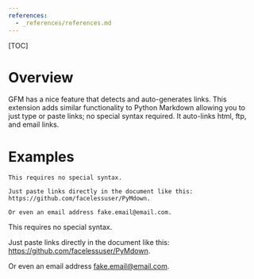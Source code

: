 ```yaml
---
references:
  - _references/references.md
---
```

[TOC]
# Overview
GFM has a nice feature that detects and auto-generates links.  This extension adds similar functionality to Python Markdown allowing you to just type or paste links; no special syntax required.  It auto-links html, ftp, and email links.

# Examples

```
This requires no special syntax.

Just paste links directly in the document like this: https://github.com/facelessuser/PyMdown.

Or even an email address fake.email@email.com.
```

This requires no special syntax.

Just paste links directly in the document like this: https://github.com/facelessuser/PyMdown.

Or even an email address fake.email@email.com.
